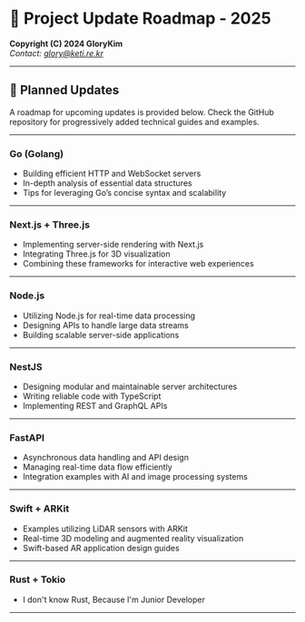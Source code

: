 # 🚀 Project Update Roadmap - 2025  
**Copyright (C) 2024 GloryKim**  
*Contact: [glory@keti.re.kr](mailto:glory@keti.re.kr)*  

---

## 📝 Planned Updates

A roadmap for upcoming updates is provided below. Check the GitHub repository for progressively added technical guides and examples.

---

### **Go (Golang)**

- Building efficient HTTP and WebSocket servers
- In-depth analysis of essential data structures
- Tips for leveraging Go’s concise syntax and scalability

---

### **Next.js + Three.js**

- Implementing server-side rendering with Next.js
- Integrating Three.js for 3D visualization
- Combining these frameworks for interactive web experiences

---

### **Node.js**

- Utilizing Node.js for real-time data processing
- Designing APIs to handle large data streams
- Building scalable server-side applications

---

### **NestJS**

- Designing modular and maintainable server architectures
- Writing reliable code with TypeScript
- Implementing REST and GraphQL APIs

---

### **FastAPI**

- Asynchronous data handling and API design
- Managing real-time data flow efficiently
- Integration examples with AI and image processing systems

---

### **Swift + ARKit**

- Examples utilizing LiDAR sensors with ARKit
- Real-time 3D modeling and augmented reality visualization
- Swift-based AR application design guides

---

### **Rust + Tokio**

- I don't know Rust, Because I'm Junior Developer

---
